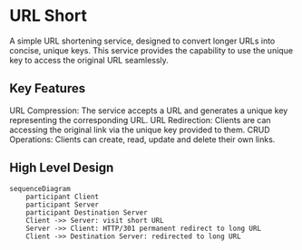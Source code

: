 # URL Short
A simple URL shortening service, designed to convert longer URLs into concise, unique keys. This service provides the capability to use the unique key to access the original URL seamlessly.

## Key Features
URL Compression: The service accepts a URL and generates a unique key representing the corresponding URL.
URL Redirection: Clients are can accessing the original link via the unique key provided to them.
CRUD Operations: Clients can create, read, update and delete their own links.

## High Level Design
```mermaid
sequenceDiagram
    participant Client
    participant Server
    participant Destination Server
    Client ->> Server: visit short URL
    Server ->> Client: HTTP/301 permanent redirect to long URL
    Client ->> Destination Server: redirected to long URL
```

